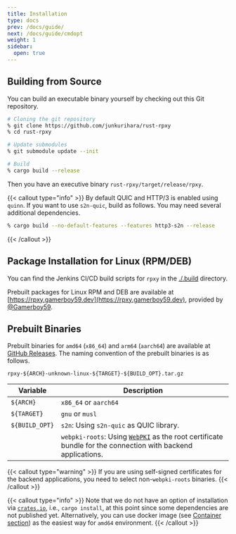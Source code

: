 ```yaml
---
title: Installation
type: docs
prev: /docs/guide/
next: /docs/guide/cmdopt
weight: 1
sidebar:
  open: true
---
```



## Building from Source

You can build an executable binary yourself by checking out this Git repository.

```bash
# Cloning the git repository
% git clone https://github.com/junkurihara/rust-rpxy
% cd rust-rpxy

# Update submodules
% git submodule update --init

# Build
% cargo build --release
```

Then you have an executive binary `rust-rpxy/target/release/rpxy`.

{{< callout type="info" >}}
By default QUIC and HTTP/3 is enabled using `quinn`. If you want to use `s2n-quic`, build as follows. You may need several additional dependencies.

```bash
% cargo build --no-default-features --features http3-s2n --release
```
{{< /callout >}}

## Package Installation for Linux (RPM/DEB)

You can find the Jenkins CI/CD build scripts for `rpxy` in the [./.build](https://github.com/junkurihara/rust-rpxy/tree/develop/.build) directory.

Prebuilt packages for Linux RPM and DEB are available at [https://rpxy.gamerboy59.dev](https://rpxy.gamerboy59.dev), provided by [@Gamerboy59](https://github.com/Gamerboy59).

## Prebuilt Binaries

Prebuilt binaries for `amd64` (`x86_64`) and `arm64` (`aarch64`) are available at [GitHub Releases](https://github.com/junkurihara/rust-rpxy/releases/latest). The naming convention of the prebuilt binaries is as follows.

```plaintext
rpxy-${ARCH}-unknown-linux-${TARGET}-${BUILD_OPT}.tar.gz
```

| Variable | Description |
| --- | --- |
| `${ARCH}` | `x86_64` or `aarch64` |
| `${TARGET}` | `gnu` or `musl` |
| `${BUILD_OPT}` | `s2n`: Using `s2n-quic` as QUIC library. |
| | `webpki-roots`: Using [`WebPKI`](https://github.com/rustls/webpki) as the root certificate bundle for the connection with backend applications. |

{{< callout type="warning" >}}
If you are using self-signed certificates for the backend applications, you need to select non-`webpki-roots` binaries.
{{< /callout >}}


{{< callout type="info" >}}
Note that we do not have an option of installation via [`crates.io`](https://crates.io/), i.e., `cargo install`, at this point since some dependencies are not published yet. Alternatively, you can use docker image (see [Container section](/docs/container/)) as the easiest way for `amd64` environment.
{{< /callout >}}
